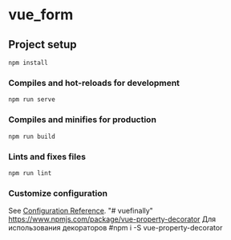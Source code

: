 # vue_form

## Project setup
```
npm install
```

### Compiles and hot-reloads for development
```
npm run serve
```

### Compiles and minifies for production
```
npm run build
```

### Lints and fixes files
```
npm run lint
```

### Customize configuration
See [Configuration Reference](https://cli.vuejs.org/config/).
"# vuefinally" 
https://www.npmjs.com/package/vue-property-decorator
Для использования декораторов #npm i -S vue-property-decorator
